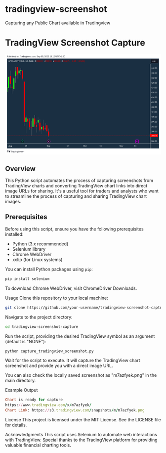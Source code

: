 # tradingview-screenshot
Capturing any Public Chart available in Tradingview

# TradingView Screenshot Capture

![TradingView Screenshot](m7azfyek.png)

## Overview

This Python script automates the process of capturing screenshots from TradingView charts and converting TradingView chart links into direct image URLs for sharing. It's a useful tool for traders and analysts who want to streamline the process of capturing and sharing TradingView chart images.

## Prerequisites

Before using this script, ensure you have the following prerequisites installed:

- Python (3.x recommended)
- Selenium library
- Chrome WebDriver
- xclip (for Linux systems)

You can install Python packages using `pip`:

```bash
pip install selenium
```

To download Chrome WebDriver, visit ChromeDriver Downloads.

Usage
Clone this repository to your local machine:
```bash
git clone https://github.com/your-username/tradingview-screenshot-capture.git
```
Navigate to the project directory:
```bash
cd tradingview-screenshot-capture
```
Run the script, providing the desired TradingView symbol as an argument (default is "NONE"):
```bash
python capture_tradingview_screenshot.py
```
Wait for the script to execute. It will capture the TradingView chart screenshot and provide you with a direct image URL.

You can also check the locally saved screenshot as "m7azfyek.png" in the main directory.

Example Output
```ruby
Chart is ready for capture
https://www.tradingview.com/x/m7azfyek/
Chart Link: https://s3.tradingview.com/snapshots/m/m7azfyek.png
```
License
This project is licensed under the MIT License. See the LICENSE file for details.

Acknowledgments
This script uses Selenium to automate web interactions with TradingView.
Special thanks to the TradingView platform for providing valuable financial charting tools.
